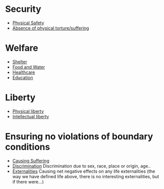 # Security

* [Physical Safety](physicalsafety.md)
* [Absence of physical torture/suffering](suffering.md)

# Welfare

* [Shelter](shelter.md)
* [Food and Water](foodandwater.md)
* [Healthcare](healthcare.md)
* [Education](education.md)

# Liberty

* [Physical liberty](physicalliberty.md)
* [Intellectual liberty](intellectualliberty.md)

# Ensuring no violations of boundary conditions

* [Causing Suffering](causingsuffering.md)
* [Discrimination](discrinination.md) Discrimination due to sex, race, place or origin, age..
* [Externalities](externalities.md) Causing net negative effects on any life externalities (the way we have defined life above, there is no interesting externalities, but if there were…)

